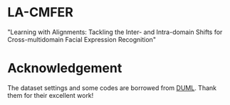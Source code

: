 # LA-CMFER
"Learning with Alignments: Tackling the Inter- and Intra-domain Shifts for Cross-multidomain Facial Expression Recognition"

# Acknowledgement
The dataset settings and some codes are borrowed from [DUML](https://github.com/liuhw01/DUML). Thank them for their excellent work!
